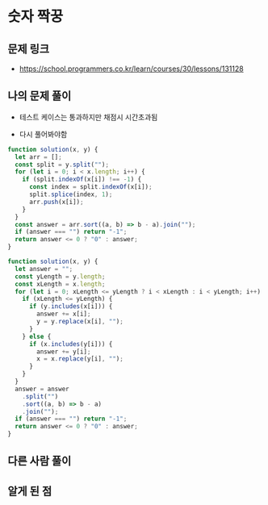 # 숫자 짝꿍

## 문제 링크

- https://school.programmers.co.kr/learn/courses/30/lessons/131128

## 나의 문제 풀이

- 테스트 케이스는 통과하지만 채점시 시간초과됨

- 다시 풀어봐야함

```js
function solution(x, y) {
  let arr = [];
  const split = y.split("");
  for (let i = 0; i < x.length; i++) {
    if (split.indexOf(x[i]) !== -1) {
      const index = split.indexOf(x[i]);
      split.splice(index, 1);
      arr.push(x[i]);
    }
  }
  const answer = arr.sort((a, b) => b - a).join("");
  if (answer === "") return "-1";
  return answer <= 0 ? "0" : answer;
}
```

```js
function solution(x, y) {
  let answer = "";
  const yLength = y.length;
  const xLength = x.length;
  for (let i = 0; xLength <= yLength ? i < xLength : i < yLength; i++) {
    if (xLength <= yLength) {
      if (y.includes(x[i])) {
        answer += x[i];
        y = y.replace(x[i], "");
      }
    } else {
      if (x.includes(y[i])) {
        answer += y[i];
        x = x.replace(y[i], "");
      }
    }
  }
  answer = answer
    .split("")
    .sort((a, b) => b - a)
    .join("");
  if (answer === "") return "-1";
  return answer <= 0 ? "0" : answer;
}
```

## 다른 사람 풀이

## 알게 된 점
